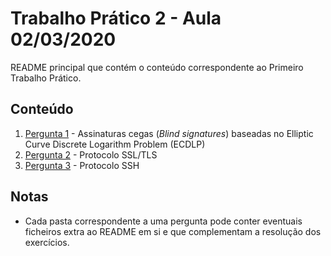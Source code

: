 # Trabalho Prático 2 - Aula 02/03/2020

README principal que contém o conteúdo correspondente ao Primeiro Trabalho Prático.

<p>

## Conteúdo


1. [Pergunta 1]() - Assinaturas cegas (*Blind signatures*) baseadas no Elliptic Curve Discrete Logarithm Problem (ECDLP)
2. [Pergunta 2]() - Protocolo SSL/TLS
3. [Pergunta 3]() - Protocolo SSH

<p>

## Notas

- Cada pasta correspondente a uma pergunta pode conter eventuais ficheiros extra ao README em si e que complementam a resolução dos exercícios.